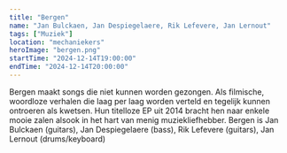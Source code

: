 ```yaml
---
title: "Bergen"
name: "Jan Bulckaen, Jan Despiegelaere, Rik Lefevere, Jan Lernout"
tags: ["Muziek"]
location: "mechaniekers"
heroImage: "bergen.png"
startTime: "2024-12-14T19:00:00"
endTime: "2024-12-14T20:00:00"
---
```


Bergen maakt songs die niet kunnen worden gezongen. Als filmische, woordloze verhalen die laag per laag worden verteld en tegelijk kunnen ontroeren als kwetsen. Hun titelloze EP uit 2014 bracht hen naar enkele mooie zalen alsook in het hart van menig muziekliefhebber. Bergen is Jan Bulckaen (guitars), Jan Despiegelaere (bass), Rik Lefevere (guitars), Jan Lernout (drums/keyboard)
